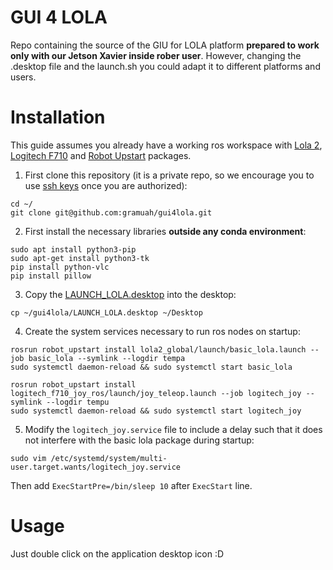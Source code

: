 # GUI 4 LOLA
Repo containing the source of the GIU for LOLA platform **prepared to work only with our Jetson Xavier inside rober user**. However, changing the .desktop file and the launch.sh you could adapt it to different platforms and users.

# Installation

This guide assumes you already have a working ros workspace with [Lola 2](https://github.com/gramuah/lola2), [Logitech F710](https://github.com/husarion/logitech_f710_ros) and [Robot Upstart](https://roboticsbackend.com/make-ros-launch-start-on-boot-with-robot_upstart/) packages.

1. First clone this repository (it is a private repo, so we encourage you to use [ssh keys](https://docs.github.com/es/authentication/connecting-to-github-with-ssh) once you are authorized):

```shell
cd ~/
git clone git@github.com:gramuah/gui4lola.git
```

2. First install the necessary libraries **outside any conda environment**:

```shell
sudo apt install python3-pip
sudo apt-get install python3-tk
pip install python-vlc
pip install pillow
```

3. Copy the [LAUNCH_LOLA.desktop](LAUNCH_LOLA.desktop) into the desktop:
```shell
cp ~/gui4lola/LAUNCH_LOLA.desktop ~/Desktop
```

4. Create the system services necessary to run ros nodes on startup:
```shell
rosrun robot_upstart install lola2_global/launch/basic_lola.launch --job basic_lola --symlink --logdir tempa
sudo systemctl daemon-reload && sudo systemctl start basic_lola

rosrun robot_upstart install logitech_f710_joy_ros/launch/joy_teleop.launch --job logitech_joy --symlink --logdir tempu
sudo systemctl daemon-reload && sudo systemctl start logitech_joy
```

5. Modify the ``logitech_joy.service`` file to include a delay such that it does not interfere with the basic lola package during startup:
```shell
sudo vim /etc/systemd/system/multi-user.target.wants/logitech_joy.service
```
Then add ``ExecStartPre=/bin/sleep 10`` after ``ExecStart`` line.

# Usage

Just double click on the application desktop icon :D
